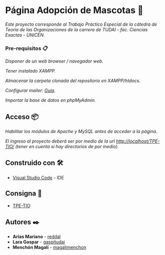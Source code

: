 # Página Adopción de Mascotas 🐾

_Este proyecto corresponde al Trabajo Práctico Especial de la cátedra de Teoría de las Organizaciones_
_de la carrera de TUDAI - fac. Ciencias Exactas - UNICEN._

### Pre-requisitos 📋

_Disponer de un web browser / navegador web._

_Tener instalado XAMPP._

_Almacenar la carpeta clonada del repositorio en XAMPP/htdocs._

_Configurar mailer: [Guía](http://albertotain.blogspot.com/2018/02/como-configurar-xampp-para-enviar.html)._

_Importar la base de datos en phpMyAdmin._

## Acceso 📦

_Habilitar los módulos de Apache y MySQL antes de acceder a la página._

_El ingreso al proyecto deberá ser por medio de la url [http://localhost/TPE-TIO/](http://localhost/TPE-TIO/) (tener en cuenta si hay directorios de por medio)._


## Construido con 🛠️

* [Visual Studio Code](https://code.visualstudio.com/) - IDE

## Consigna 📖

* [TPE-TIO](https://moodle.exa.unicen.edu.ar/pluginfile.php/38844/mod_resource/content/2TPE%20-%20TIO%20-%20Tandil%20-%202020.pdf) 

## Autores ✒️

* **Arias Mariano**  - [reddal](https://github.com/reddal)
* **Lara Gaspar**  - [gaspitudai](https://github.com/gaspitudai)
* **Menchón Magalí** - [magalimenchon](https://github.com/magalimenchon)
